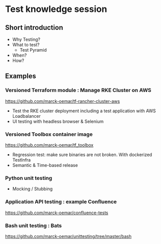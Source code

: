 # Test knowledge session 

## Short introduction
- Why Testing?
- What to test? 
  - Test Pyramid
- When? 
- How?

## Examples
### Versioned Terraform module : Manage RKE Cluster on AWS
https://github.com/marck-oemar/tf-rancher-cluster-aws

- Test the RKE cluster deployment including a test application with AWS Loadbalancer
- UI testing with headless browser & Selenium

### Versioned Toolbox container image
https://github.com/marck-oemar/tf_toolbox

- Regression test: make sure binaries are not broken. With dockerized TestInfra
- Semantic & Time-based release

### Python unit testing
- Mocking / Stubbing

### Application API testing : example Confluence
https://github.com/marck-oemar/confluence-tests

### Bash unit testing : Bats
https://github.com/marck-oemar/unittesting/tree/master/bash



